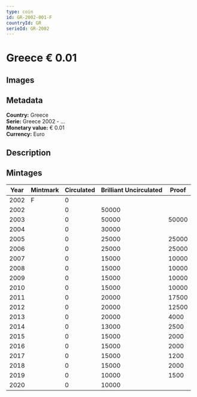 ```yaml
---
type: coin
id: GR-2002-001-F
countryId: GR
serieId: GR-2002
---
```


# Greece € 0.01

## Images


## Metadata

**Country:** Greece\
**Serie:** Greece 2002 - ...\
**Monetary value:** € 0.01\
**Currency:** Euro

## Description


## Mintages
| Year | Mintmark | Circulated | Brilliant Uncirculated | Proof |
| ---- | -------- | ---------- | ---------------------- | ----- |
| 2002 | F | 0|  |  |
| 2002 |  | 0| 50000 |  |
| 2003 |  | 0| 50000 | 50000 |
| 2004 |  | 0| 30000 |  |
| 2005 |  | 0| 25000 | 25000 |
| 2006 |  | 0| 25000 | 25000 |
| 2007 |  | 0| 15000 | 10000 |
| 2008 |  | 0| 15000 | 10000 |
| 2009 |  | 0| 15000 | 10000 |
| 2010 |  | 0| 15000 | 10000 |
| 2011 |  | 0| 20000 | 17500 |
| 2012 |  | 0| 20000 | 12500 |
| 2013 |  | 0| 20000 | 4000 |
| 2014 |  | 0| 13000 | 2500 |
| 2015 |  | 0| 15000 | 2000 |
| 2016 |  | 0| 15000 | 2000 |
| 2017 |  | 0| 15000 | 1200 |
| 2018 |  | 0| 15000 | 2000 |
| 2019 |  | 0| 10000 | 1500 |
| 2020 |  | 0| 10000 |  |
